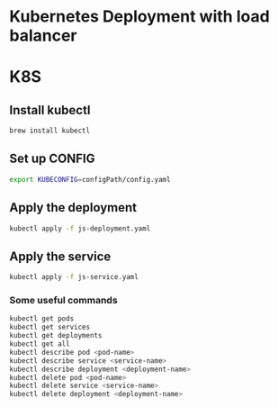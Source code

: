# Kubernetes Deployment with load balancer

# K8S

## Install kubectl

```bash
brew install kubectl
```

## Set up CONFIG

```bash
export KUBECONFIG=configPath/config.yaml
```

## Apply the deployment

```bash
kubectl apply -f js-deployment.yaml
```

## Apply the service

```bash
kubectl apply -f js-service.yaml
```

### Some useful commands

```bash
kubectl get pods
kubectl get services
kubectl get deployments
kubectl get all
kubectl describe pod <pod-name>
kubectl describe service <service-name>
kubectl describe deployment <deployment-name>
kubectl delete pod <pod-name>
kubectl delete service <service-name>
kubectl delete deployment <deployment-name>
```